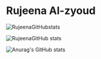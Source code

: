 # Rujeena Al-zyoud
![RujeenaGitHubstats](https://github-readme-stats.vercel.app/api?username=rujeenaalzyoud&show_icons=true&theme=radical)



![RujeenaGitHub stats](https://github-readme-stats.vercel.app/api?username=rujeenaalzyoud&show_icons=true)


![Anurag's GitHub stats](https://github-readme-stats.vercel.app/api?username=rujeenaalzyoud&show_icons=true&theme=radical)



